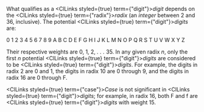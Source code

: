  



What qualifies as a <ClLinks styled={true} term={"digit"}><i>digit</i></ClLinks> depends on the <ClLinks styled={true} term={"radix"}><i>radix</i></ClLinks> (an *integer* between 2 and 36, inclusive). The potential <ClLinks styled={true} term={"digit"}><i>digits</i></ClLinks> are: 



0 1 2 3 4 5 6 7 8 9 A B C D E F G H I J K L M N O P Q R S T U V W X Y Z 



Their respective weights are 0, 1, 2, *. . .* 35. In any given radix *n*, only the first *n* potential <ClLinks styled={true} term={"digit"}><i>digits</i></ClLinks> are considered to be <ClLinks styled={true} term={"digit"}><i>digits</i></ClLinks>. For example, the digits in radix 2 are 0 and 1, the digits in radix 10 are 0 through 9, and the digits in radix 16 are 0 through F. 



<ClLinks styled={true} term={"case"}><i>Case</i></ClLinks> is not significant in <ClLinks styled={true} term={"digit"}><i>digits</i></ClLinks>; for example, in radix 16, both F and f are <ClLinks styled={true} term={"digit"}><i>digits</i></ClLinks> with weight 15.
 